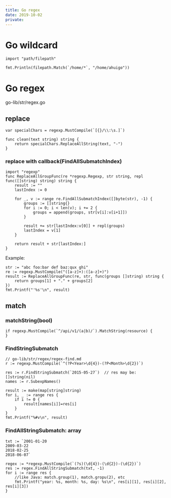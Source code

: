 ```yaml
---
title: Go regex
date: 2019-10-02
private:
---
```

# Go wildcard
    import "path/filepath"

    fmt.Println(filepath.Match(`/home/*`, "/home/ahuigo"))


# Go regex
go-lib/str/regex.go

## replace
    var specialChars = regexp.MustCompile(`[{}/\\:\s.]`)

    func clean(text string) string {
        return specialChars.ReplaceAllString(text, "-")
    }

### replace with callback(FindAllSubmatchIndex)
    import "regexp"
    func ReplaceAllGroupFunc(re *regexp.Regexp, str string, repl func([]string) string) string {
        result := ""
        lastIndex := 0

        for _, v := range re.FindAllSubmatchIndex([]byte(str), -1) {
            groups := []string{}
            for i := 0; i < len(v); i += 2 {
                groups = append(groups, str[v[i]:v[i+1]])
            }

            result += str[lastIndex:v[0]] + repl(groups)
            lastIndex = v[1]
        }

        return result + str[lastIndex:]
    }

Example:

    str := "abc foo:bar def baz:qux ghi"
    re := regexp.MustCompile("([a-z]+):([a-z]+)")
    result := ReplaceAllGroupFunc(re, str, func(groups []string) string {
        return groups[1] + "." + groups[2]
    })
    fmt.Printf("'%s'\n", result)

## match
### matchString(bool)
    if regexp.MustCompile(`^/api/v1/(a|b)/`).MatchString(resource) {
    }

### FindStringSubmatch

    // go-lib/str/regex/regex-find.md
    r := regexp.MustCompile(`^(?P<Year>\d{4})-(?P<Month>\d{2})`)

    res := r.FindStringSubmatch(`2015-05-27`)  // res may be: []string(nil)
    names := r.SubexpNames()

    result := make(map[string]string)
    for i, _ := range res {
        if i != 0 {
            result[names[i]]=res[i]
        }
    }
    fmt.Printf("%#v\n", result)

### FindAllStringSubmatch: array

    txt := `2001-01-20
    2009-03-22
    2018-02-25
    2018-06-07`

    regex := *regexp.MustCompile(`(?s)(\d{4})-(\d{2})-(\d{2})`)
    res := regex.FindAllStringSubmatch(txt, -1)
    for i := range res {
        //like Java: match.group(1), match.gropu(2), etc
        fmt.Printf("year: %s, month: %s, day: %s\n", res[i][1], res[i][2], res[i][3])
    }
